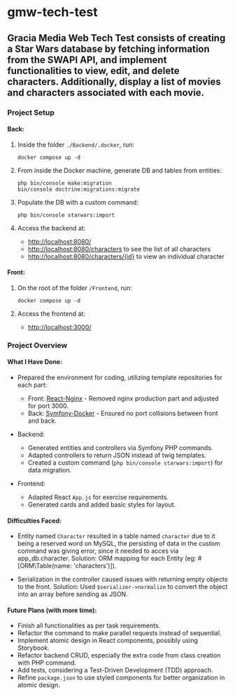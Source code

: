 # gmw-tech-test

## Gracia Media Web Tech Test consists of creating a Star Wars database by fetching information from the SWAPI API, and implement functionalities to view, edit, and delete characters. Additionally, display a list of movies and characters associated with each movie.

### Project Setup

#### Back:

1. Inside the folder `./Backend/.docker`, run:
    ```
    docker compose up -d
    ```

2. From inside the Docker machine, generate DB and tables from entities:
    ```
    php bin/console make:migration
    bin/console doctrine:migrations:migrate
    ```

3. Populate the DB with a custom command:
    ```
    php bin/console starwars:import
    ```

4. Access the backend at:
   - [http://localhost:8080/](http://localhost:8080/)
   - [http://localhost:8080/characters](http://localhost:8080/characters) to see the list of all characters
   - [http://localhost:8080/characters/{id}](http://localhost:8080/characters/{id}) to view an individual character

#### Front:

1. On the root of the folder `/Frontend`, run:
    ```
    docker compose up -d
    ```

2. Access the frontend at:
   - [http://localhost:3000/](http://localhost:3000/)

### Project Overview

#### What I Have Done:

- Prepared the environment for coding, utilizing template repositories for each part:
  - Front: [React-Nginx](https://github.com/docker/awesome-compose/tree/master/react-nginx) - Removed nginx production part and adjusted for port 3000.
  - Back: [Symfony-Docker](https://github.com/ger86/symfony-docker/tree/master) - Ensured no port collisions between front and back.

- Backend:
  - Generated entities and controllers via Symfony PHP commands.
  - Adapted controllers to return JSON instead of twig templates.
  - Created a custom command (`php bin/console starwars:import`) for data migration.

- Frontend:
  - Adapted React `App.js` for exercise requirements.
  - Generated cards and added basic styles for layout.

#### Difficulties Faced:

- Entity named `Character` resulted in a table named `character` due to it being a reserved word on MySQL, the persisting of data in the custom command was giving error, since it needed to acces via app_db.character. Solution: ORM mapping for each Entity (eg: #[ORM\Table(name: 'characters')]).

- Serialization in the controller caused issues with returning empty objects to the front. Solution: Used `$serializer->normalize` to convert the object into an array before sending as JSON.

#### Future Plans (with more time):

- Finish all functionalities as per task requirements.
- Refactor the command to make parallel requests instead of sequential.
- Implement atomic design in React components, possibly using Storybook.
- Refactor backend CRUD, especially the extra code from class creation with PHP command.
- Add tests, considering a Test-Driven Development (TDD) approach.
- Refine `package.json` to use styled components for better organization in atomic design.
